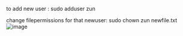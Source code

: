 
to add new user : sudo adduser zun

change filepermissions for that newuser: sudo chown zun newfile.txt
![image](https://user-images.githubusercontent.com/85761276/197486657-c062bc36-d4f2-4360-93b5-a4f504843f03.png)
